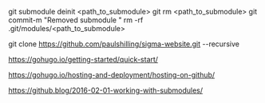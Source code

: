 git submodule deinit <path_to_submodule>
git rm <path_to_submodule>
git commit-m "Removed submodule "
rm -rf .git/modules/<path_to_submodule>

git clone https://github.com/paulshilling/sigma-website.git --recursive

https://gohugo.io/getting-started/quick-start/

https://gohugo.io/hosting-and-deployment/hosting-on-github/

https://github.blog/2016-02-01-working-with-submodules/
